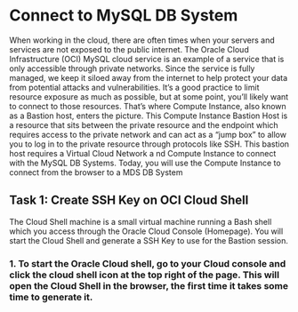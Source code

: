 # Connect to MySQL DB System
When working in the cloud, there are often times when your servers and services are not exposed to the public internet. 
The Oracle Cloud Infrastructure (OCI) MySQL cloud service is an example of a service that is only accessible through private networks. 
Since the service is fully managed, we keep it siloed away from the internet to help protect your data from potential attacks and vulnerabilities. 
It’s a good practice to limit resource exposure as much as possible, but at some point, you’ll likely want to connect to those resources. 
That’s where Compute Instance, also known as a Bastion host, enters the picture. 
This Compute Instance Bastion Host is a resource that sits between the private resource and the endpoint which requires access to the private network 
and can act as a “jump box” to allow you to log in to the private resource through protocols like SSH. This bastion host requires a Virtual Cloud Network a
nd Compute Instance to connect with the MySQL DB Systems.
Today, you will use the Compute Instance to connect from the browser to a MDS DB System

## Task 1: Create SSH Key on OCI Cloud Shell
The Cloud Shell machine is a small virtual machine running a Bash shell which you access through the Oracle Cloud Console (Homepage). You will start the Cloud Shell and generate a SSH Key to use for the Bastion session.
### 1. To start the Oracle Cloud shell, go to your Cloud console and click the cloud shell icon at the top right of the page. This will open the Cloud Shell in the browser, the first time it takes some time to generate it.

